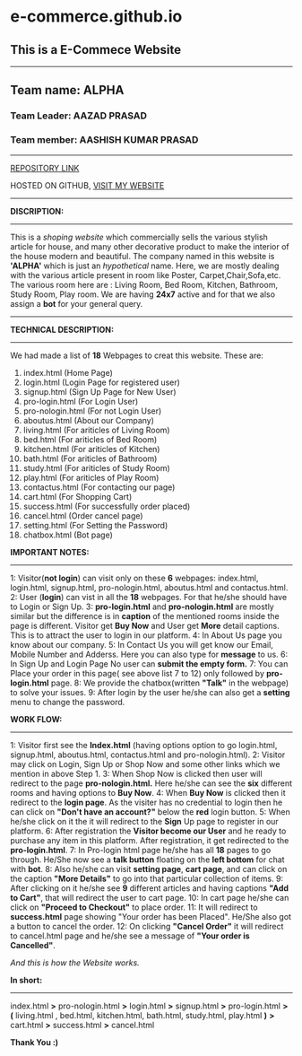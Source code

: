 # e-commerce.github.io
## This is a E-Commece Website
____

 ## Team name: ALPHA

### Team Leader: AAZAD PRASAD

### Team member: AASHISH KUMAR PRASAD
___




[REPOSITORY LINK](https://github.com/aazadprasad/e-commerce.github.io.git "Repository link")

HOSTED ON GITHUB,
[VISIT MY WEBSITE](https://aazadprasad.github.io/e-commerce.github.io/ "Website link") 
___


**DISCRIPTION:**
___

This is a _shoping website_ which commercially sells the various stylish article for house, and many other decorative product to make the interior of the house modern and beautiful. 
The company named in this website is **'ALPHA'** which is just an _hypothetical_ name. Here, we are mostly dealing with the various article present in room like Poster, Carpet,Chair,Sofa,etc.
The various room here are : Living Room, Bed Room, Kitchen, Bathroom, Study Room, Play room. We are having **24x7** active and for that we also assign a **bot** for your general query.

___
**TECHNICAL DESCRIPTION:**
___

We had made a list of **18** Webpages to creat this website.
These are:
1. index.html		(Home Page)
2. login.html 		(Login Page for registered user)
3. signup.html		(Sign Up Page for New User)
4. pro-login.html 	(For Login User)
5. pro-nologin.html	(For not Login User)
6. aboutus.html 	(About our Company)
7. living.html 		(For ariticles of Living Room)
8. bed.html 		(For ariticles of Bed Room)
9. kitchen.html 	(For ariticles of Kitchen)
10. bath.html 		(For ariticles of Bathroom)
11. study.html 		(For ariticles of Study Room)
12. play.html 		(For ariticles of Play Room)
13. contactus.html 	(For contacting our page)
14. cart.html 		(For Shopping Cart)
15. success.html 	(For successfully order placed)
16. cancel.html 	(Order cancel page)
17. setting.html 	(For Setting the Password)
18. chatbox.html 	(Bot page)



**IMPORTANT NOTES:**
___

1: Visitor(**not login**) can visit only on these **6** webpages: index.html, login.html, signup.html, pro-nologin.html, aboutus.html and contactus.html.
2: User (**login**) can vist in all the **18** webpages. For that he/she should have to Login or Sign Up.
3: **pro-login.html** and **pro-nologin.html** are mostly similar but the difference is in **caption** of the mentioned rooms inside the page is different. Visitor get **Buy Now** and User get **More** detail captions. This is to attract the user to login in our platform.
4: In About Us page you know about our company.
5: In Contact Us you will get know our Email, Mobile Number and Adderss. Here you can also type for **message** to us.
6: In Sign Up and Login Page No user can **submit the empty form.**
7: You can Place your order in this page( see above list 7 to 12) only followed by **pro-login.html** page.
8: We provide the chatbox(written **"Talk"** in the webpage) to solve your issues. 
9: After login by the user he/she can also get a **setting** menu to change the password.


 
**WORK FLOW:**
___

1: Visitor first see the **Index.html** (having options option to go login.html, signup.html, aboutus.html, contactus.html and pro-nologin.html).
2: Visitor may click on Login, Sign Up or Shop Now and some other links which we mention in above Step 1.
3: When Shop Now is clicked then user will redirect to the page **pro-nologin.html.** Here he/she can see the **six** different rooms and having options to **Buy Now**.
4: When **Buy Now** is clicked then it redirect to the **login page**. As the visiter has no credential to login then he can click on **"Don't have an account?"** below the **red** login button.
5: When he/she click on it the it will redirect to the **Sign** Up page to register in our platform.
6: After registration the **Visitor become our User** and he ready to purchase any item in this platform. After registration, it get redirected to the **pro-login.html**.
7: In Pro-login html page he/she has all **18** pages to go through. He/She now see a **talk button** floating on the **left bottom** for chat with **bot**.
8: Also he/she can visit **setting page**, **cart page**, and can click on the caption **"More Details"** to go into that particular collection of items.
9: After clicking on it he/she see **9** different articles and having captions **"Add to Cart"**, that will redirect the user to cart page.
10: In cart page he/she can click on **"Proceed to Checkout"** to place order.
11: It will redirect to **success.html** page showing "Your order has been Placed". He/She also got a button to cancel the order.
12: On clicking **"Cancel Order"** it will redirect to cancel.html page and he/she see a message of **"Your order is Cancelled"**.
	
_And this is how the Website works._

**In short:**
___

index.html **>** pro-nologin.html **>** login.html **>** signup.html **>** pro-login.html **>** **(** living.html , bed.html, kitchen.html, bath.html, study.html, play.html **)** **>** cart.html **>** success.html **>** cancel.html

**Thank You :)**



